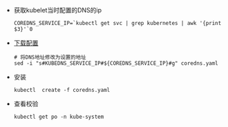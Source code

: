 * 获取kubelet当时配置的DNS的ip

  ```shell
  COREDNS_SERVICE_IP=`kubectl get svc | grep kubernetes | awk '{print $3}'`0
  ```

* [下载配置](.image/12-CoreDNS%E5%AE%89%E8%A3%85/coredns.yaml)

  ```shell
  # 将DNS地址修改为设置的地址
  sed -i "s#KUBEDNS_SERVICE_IP#${COREDNS_SERVICE_IP}#g" coredns.yaml
  ```

* 安装

  ```shell
  kubectl  create -f coredns.yaml
  ```

* 查看校验

  ```shell
  kubectl get po -n kube-system
  ```

  

